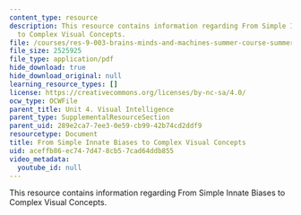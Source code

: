 ```yaml
---
content_type: resource
description: This resource contains information regarding From Simple Innate Biases
  to Complex Visual Concepts.
file: /courses/res-9-003-brains-minds-and-machines-summer-course-summer-2015/aceffb86ec747d478cb57cad64ddb855_MITRES_9_003SUM15_Lec4-1.pdf
file_size: 2525925
file_type: application/pdf
hide_download: true
hide_download_original: null
learning_resource_types: []
license: https://creativecommons.org/licenses/by-nc-sa/4.0/
ocw_type: OCWFile
parent_title: Unit 4. Visual Intelligence
parent_type: SupplementalResourceSection
parent_uid: 289e2ca7-7ee3-0e59-cb99-42b74cd2ddf9
resourcetype: Document
title: From Simple Innate Biases to Complex Visual Concepts
uid: aceffb86-ec74-7d47-8cb5-7cad64ddb855
video_metadata:
  youtube_id: null
---
```

This resource contains information regarding From Simple Innate Biases to Complex Visual Concepts.